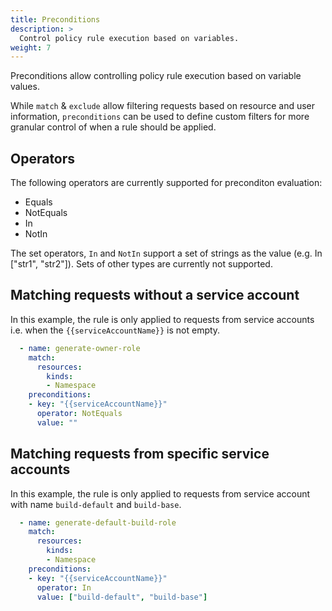 ```yaml
---
title: Preconditions
description: >
  Control policy rule execution based on variables.
weight: 7
---
```


Preconditions allow controlling policy rule execution based on variable values.

While `match` & `exclude` allow filtering requests based on resource and user information, `preconditions` can be used to define custom filters for more granular control of when a rule should be applied.

## Operators

The following operators are currently supported for preconditon evaluation:
- Equals
- NotEquals
- In
- NotIn

The set operators, `In` and `NotIn` support a set of strings as the value (e.g. In ["str1", "str2"]). Sets of other types are currently not supported.

## Matching requests without a service account

In this example, the rule is only applied to requests from service accounts i.e. when the `{{serviceAccountName}}` is not empty.


```yaml
  - name: generate-owner-role
    match:
      resources:
        kinds:
        - Namespace
    preconditions:
    - key: "{{serviceAccountName}}"
      operator: NotEquals
      value: ""
```

## Matching requests from specific service accounts

In this example, the rule is only applied to requests from service account with name `build-default` and `build-base`.


```yaml
  - name: generate-default-build-role
    match:
      resources:
        kinds:
        - Namespace
    preconditions:
    - key: "{{serviceAccountName}}"
      operator: In
      value: ["build-default", "build-base"]
```


